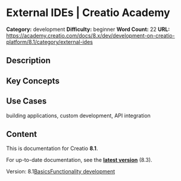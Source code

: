 # External IDEs | Creatio Academy

**Category:** development **Difficulty:** beginner **Word Count:** 22 **URL:**
https://academy.creatio.com/docs/8.x/dev/development-on-creatio-platform/8.1/category/external-ides

## Description

## Key Concepts

## Use Cases

building applications, custom development, API integration

## Content

This is documentation for Creatio **8.1**.

For up-to-date documentation, see the
**[latest version](/docs/8.x/dev/development-on-creatio-platform/category/external-ides)**
(8.3).

Version:
8.1[Basics](/docs/8.x/dev/development-on-creatio-platform/8.1/development-tools/external-ides/basics)[Functionality development](/docs/8.x/dev/development-on-creatio-platform/8.1/functionality-development)
